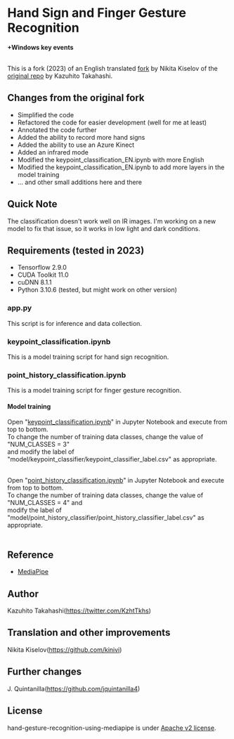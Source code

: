 # Hand Sign and Finger Gesture Recognition
**+Windows key events**

<br> This is a fork (2023) of an English translated [fork](https://github.com/kinivi/hand-gesture-recognition-mediapipe) by Nikita Kiselov of the [original repo](https://github.com/Kazuhito00/hand-gesture-recognition-using-mediapipe) by Kazuhito Takahashi.
<br>

## Changes from the original fork
* Simplified the code
* Refactored the code for easier development (well for me at least)
* Annotated the code further
* Added the ability to record more hand signs
* Added the ability to use an Azure Kinect
* Added an infrared mode
* Modified the keypoint_classification_EN.ipynb with more English
* Modified the keypoint_classification_EN.ipynb to add more layers in the model training
* ... and other small additions here and there

## Quick Note
The classification doesn't work well on IR images. I'm working on a new model to fix that issue, so it works in low light and dark conditions.

## Requirements (tested in 2023)
* Tensorflow 2.9.0
* CUDA Toolkit 11.0
* cuDNN 8.1.1
* Python 3.10.6 (tested, but might work on other version)

### app.py
This script is for inference and data collection.

### keypoint_classification.ipynb
This is a model training script for hand sign recognition.

### point_history_classification.ipynb
This is a model training script for finger gesture recognition.


#### Model training
Open "[keypoint_classification.ipynb](keypoint_classification.ipynb)" in Jupyter Notebook and execute from top to bottom.<br>
To change the number of training data classes, change the value of "NUM_CLASSES = 3" <br>and modify the label of "model/keypoint_classifier/keypoint_classifier_label.csv" as appropriate.<br><br>

Open "[point_history_classification.ipynb](point_history_classification.ipynb)" in Jupyter Notebook and execute from top to bottom.<br>
To change the number of training data classes, change the value of "NUM_CLASSES = 4" and <br>modify the label of "model/point_history_classifier/point_history_classifier_label.csv" as appropriate. <br><br>


## Reference
* [MediaPipe](https://mediapipe.dev/)

## Author
Kazuhito Takahashi(https://twitter.com/KzhtTkhs)

## Translation and other improvements
Nikita Kiselov(https://github.com/kinivi)

## Further changes
J. Quintanilla(https://github.com/jquintanilla4)
 
## License 
hand-gesture-recognition-using-mediapipe is under [Apache v2 license](LICENSE).